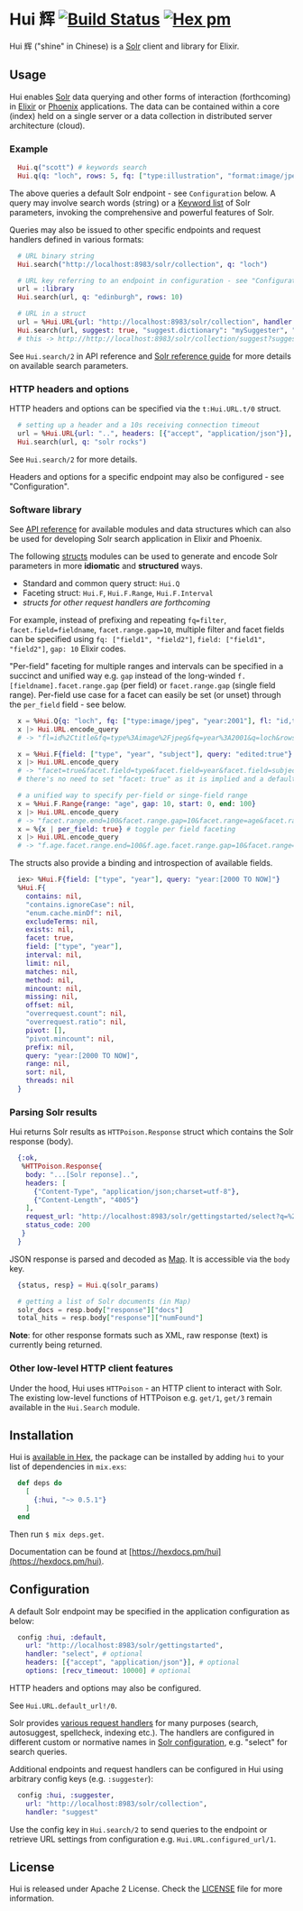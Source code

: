 # Hui 辉 [![Build Status](https://travis-ci.org/boonious/hui.svg?branch=master)](https://travis-ci.org/boonious/hui) [![Hex pm](http://img.shields.io/hexpm/v/hui.svg?style=flat)](https://hex.pm/packages/hui)
Hui 辉 ("shine" in Chinese) is a [Solr](http://lucene.apache.org/solr/) client and library for Elixir.

## Usage

Hui enables [Solr](http://lucene.apache.org/solr/) data querying and other forms of interaction (forthcoming)
in [Elixir](https://elixir-lang.org) or [Phoenix](https://phoenixframework.org) applications.
The data can be contained within a core (index) held on a single server or a data collection in distributed server architecture (cloud).

### Example

```elixir
  Hui.q("scott") # keywords search
  Hui.q(q: "loch", rows: 5, fq: ["type:illustration", "format:image/jpeg"])
```

The above queries a default Solr endpoint - see `Configuration` below.
A query may involve search words (string) or a [Keyword list](https://elixir-lang.org/getting-started/keywords-and-maps.html#keyword-lists)
of Solr parameters, invoking the comprehensive and powerful features of Solr.

Queries may also be issued to other specific endpoints and request handlers defined in various formats:

```elixir
  # URL binary string
  Hui.search("http://localhost:8983/solr/collection", q: "loch")

  # URL key referring to an endpoint in configuration - see "Configuration"
  url = :library
  Hui.search(url, q: "edinburgh", rows: 10)

  # URL in a struct
  url = %Hui.URL{url: "http://localhost:8983/solr/collection", handler: "suggest"}
  Hui.search(url, suggest: true, "suggest.dictionary": "mySuggester", "suggest.q": "el")
  # this -> http://http://localhost:8983/solr/collection/suggest?suggest=true&suggest.dictionary=mySuggester&suggest.q=el

```

See `Hui.search/2` in API reference and [Solr reference guide](http://lucene.apache.org/solr/guide/7_4/searching.html)
for more details on available search parameters.

### HTTP headers and options
HTTP headers and options can be specified via the `t:Hui.URL.t/0` struct.

```elixir
  # setting up a header and a 10s receiving connection timeout
  url = %Hui.URL{url: "..", headers: [{"accept", "application/json"}], options: [recv_timeout: 10000]}
  Hui.search(url, q: "solr rocks")
```

See `Hui.search/2` for more details. 

Headers and options for a specific endpoint may also be configured - see "Configuration".

### Software library

See [API reference](https://hexdocs.pm/hui/api-reference.html#content) for 
available modules and data structures which can also be used for developing Solr
search application in Elixir and Phoenix.

The following [structs](https://elixir-lang.org/getting-started/structs.html) modules
can be used to generate and encode Solr parameters in more **idiomatic** and **structured** ways.

- Standard and common query struct: `Hui.Q`
- Faceting struct: `Hui.F`, `Hui.F.Range`, `Hui.F.Interval`
- *structs for other request handlers are forthcoming*

For example, instead of prefixing and repeating `fq=filter`, `facet.field=fieldname`, `facet.range.gap=10`,
multiple filter and facet fields can be specified using
`fq: ["field1", "field2"]`, `field: ["field1", "field2"]`, `gap: 10` Elixir codes.

"Per-field" faceting for multiple ranges and intervals can be specified in a succinct and unified
way e.g. `gap` instead of the long-winded `f.[fieldname].facet.range.gap` (per field) or `facet.range.gap`
(single field range). Per-field use case for a facet can easily be set (or unset) through the `per_field`
field - see below.

```elixir
  x = %Hui.Q{q: "loch", fq: ["type:image/jpeg", "year:2001"], fl: "id,title", rows: 20}
  x |> Hui.URL.encode_query
  # -> "fl=id%2Ctitle&fq=type%3Aimage%2Fjpeg&fq=year%3A2001&q=loch&rows=20"

  x = %Hui.F{field: ["type", "year", "subject"], query: "edited:true"}
  x |> Hui.URL.encode_query
  # -> "facet=true&facet.field=type&facet.field=year&facet.field=subject&facet.query=edited%3Atrue"
  # there's no need to set "facet: true" as it is implied and a default setting in the struct

  # a unified way to specify per-field or singe-field range
  x = %Hui.F.Range{range: "age", gap: 10, start: 0, end: 100}
  x |> Hui.URL.encode_query
  # -> "facet.range.end=100&facet.range.gap=10&facet.range=age&facet.range.start=0"
  x = %{x | per_field: true} # toggle per field faceting
  x |> Hui.URL.encode_query
  # -> "f.age.facet.range.end=100&f.age.facet.range.gap=10&facet.range=age&f.age.facet.range.start=0"
```

The structs also provide a binding and introspection of available fields.

```elixir
  iex> %Hui.F{field: ["type", "year"], query: "year:[2000 TO NOW]"}
  %Hui.F{
    contains: nil,
    "contains.ignoreCase": nil,
    "enum.cache.minDf": nil,
    excludeTerms: nil,
    exists: nil,
    facet: true,
    field: ["type", "year"],
    interval: nil,
    limit: nil,
    matches: nil,
    method: nil,
    mincount: nil,
    missing: nil,
    offset: nil,
    "overrequest.count": nil,
    "overrequest.ratio": nil,
    pivot: [],
    "pivot.mincount": nil,
    prefix: nil,
    query: "year:[2000 TO NOW]",
    range: nil,
    sort: nil,
    threads: nil
  }
```

### Parsing Solr results

Hui returns Solr results as `HTTPoison.Response` struct which contains the Solr response (body).

```elixir
  {:ok,
   %HTTPoison.Response{
    body: "...[Solr reponse]..",
    headers: [
      {"Content-Type", "application/json;charset=utf-8"},
      {"Content-Length", "4005"}
    ],
    request_url: "http://localhost:8983/solr/gettingstarted/select?q=%2A",
    status_code: 200
   }
  }
```

JSON response is parsed and decoded as
[Map](https://elixir-lang.org/getting-started/keywords-and-maps.html#maps).
It is accessible via the `body` key.

```elixir
  {status, resp} = Hui.q(solr_params)

  # getting a list of Solr documents (in Map)
  solr_docs = resp.body["response"]["docs"]
  total_hits = resp.body["response"]["numFound"]
```

**Note**: for other response formats such as XML, raw response (text) is currently being returned.

### Other low-level HTTP client features

Under the hood, Hui uses `HTTPoison` - an HTTP client to interact with Solr.
The existing low-level functions of HTTPoison e.g. `get/1`, `get/3`
remain available in the `Hui.Search` module.

## Installation

Hui is [available in Hex](https://hex.pm/packages/hui), the package can be installed
by adding `hui` to your list of dependencies in `mix.exs`:

```elixir
  def deps do
    [
      {:hui, "~> 0.5.1"}
    ]
  end
```

Then run `$ mix deps.get`.

Documentation can be found at [https://hexdocs.pm/hui](https://hexdocs.pm/hui).

## Configuration

A default Solr endpoint may be specified in the application configuration as below:

```elixir
  config :hui, :default,
    url: "http://localhost:8983/solr/gettingstarted",
    handler: "select", # optional
    headers: [{"accept", "application/json"}], # optional
    options: [recv_timeout: 10000] # optional
```

HTTP headers and options may also be configured.

See `Hui.URL.default_url!/0`.

Solr provides [various request
handlers](http://lucene.apache.org/solr/guide/7_4/overview-of-searching-in-solr.html#overview-of-searching-in-solr)
for many purposes (search, autosuggest, spellcheck, indexing etc.). The handlers are configured
in different custom or normative names in
[Solr configuration](http://lucene.apache.org/solr/guide/7_4/requesthandlers-and-searchcomponents-in-solrconfig.html#requesthandlers-and-searchcomponents-in-solrconfig),
e.g. "select" for search queries.

Additional endpoints and request handlers can be configured in Hui using arbitrary config keys (e.g. `:suggester`):

```elixir
  config :hui, :suggester,
    url: "http://localhost:8983/solr/collection",
    handler: "suggest"
```

Use the config key in `Hui.search/2` to send queries to the endpoint or retrieve URL settings from configuration e.g. `Hui.URL.configured_url/1`.

## License

Hui is released under Apache 2 License. Check the [LICENSE](https://github.com/boonious/hui/blob/master/LICENSE) file for more information.

